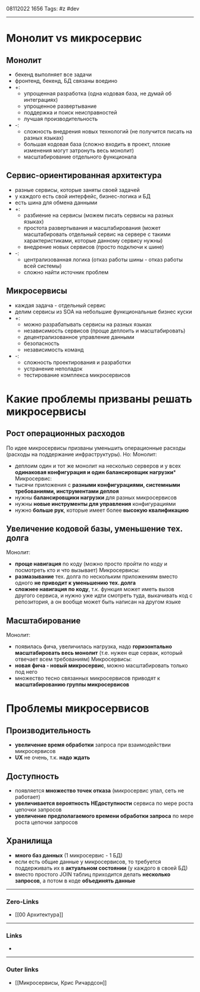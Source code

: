 08112022 1656
Tags: #z #dev

---
# Монолит vs микросервис

## Монолит
- бекенд выполняет все задачи
- фронтенд, бекенд, БД связаны воедино
- +:
    - упрощенная разработка (одна кодовая база, не думай об интеграциях)
    - упрощенное развертывание
    - поддержка и поиск неисправностей
    - лучшая производительность
- -:
    - сложность внедрения новых технологий (не получится писать на разных языках)
    - большая кодовая база (сложно входить в проект, плохие изменения могут затронуть весь монолит)
    - масштабирование отдельного функционала

## Сервис-ориентированная архитектура
- разные сервисы, которые заняты своей задачей
- у каждого есть свой интерфейс, бизнес-логика и БД
- есть шина для обмена данными
- +:
    - разбиение на сервисы (можем писать сервисы на разных языках)
    - простота развертывания и масштабирования (может масштабировать отдельный сервис на сервере с такими характеристиками, которые данному сервису нужны)
    - внедрение новых сервисов (просто подключи к шине)
- -:
    - централизованная логика (отказ работы шины - отказ работы всей системы)
    - сложно найти источник проблем

## Микросервисы
- каждая задача - отдельный сервис
- делим сервисы из SOA на небольшие функциональные бизнес куски
- +:
    - можно разрабатывать сервисы на разных языках
    - независимость сервисов (проще деплоить и масштабировать)
    - децентрализованное управление данными
    - безопасность
    - независимость команд
- -:
    - сложность проектирования и разработки
    - устранение неполадок
    - тестирование комплекса микросервисов

# Какие проблемы призваны решать микросервисы

## Рост операционных расходов

По идее микросервисы призваны уменьшить операционные расходы (расходы на поддержание инфраструктуры). Но:
Монолит:
- деплоим один и тот же монолит на несколько серверов и у всех **одинаковая конфигурация и один балансировщик нагрузки***
Микросервис:
- тысячи приложения с **разными конфигурациями, системными требованиями, инструментами деплоя**
- нужны **балансировщики нагрузки** для разных микросервисов
- нужны **новые инструменты для управления** конфигурациями
- нужно **больше рук**, которые имеет более **высокую квалификацию**

## Увеличение кодовой базы, уменьшение тех. долга

Монолит:
- **проще навигация** по коду (можно просто пройти по коду и посмотреть кто и что вызывает)
Микросервисы:
- **размазывание** тех. долга по нескольким приложениям вместо одного **не приводит к уменьшению тех. долга**
- **сложнее навигация по коду**, т.к. функция может иметь вызов другого сервиса, и нужно уже идти смотреть туда, выкачивать код с репозитория, а он вообще может быть написан на другом языке 

## Масштабирование

Монолит:
- появилась фича, увеличилась нагрузка, надо **горизонтально масштабировать весь монолит** (т.е. нужен еще сервак, который отвечает всем требованиям)
Микросервисы:
- **новая фича - новый микросервис**, можно масштабировать только под него
- множество тесно связанных микросервисов приводят к **масштабированию группы микросервисов**

# Проблемы микросервисов

## Производительность

- **увеличение время обработки** запроса при взаимодействии микросервисов
- **UX** не очень, т.к. **надо ждать**

## Доступность

- появляется **множество точек отказа** (микросервис упал, сеть не работает)
- **увеличивается вероятность НЕдоступности** сервиса по мере роста цепочки запросов
- **увеличение предполагаемого времени обработки запроса** по мере роста цепочки запросов

## Хранилища

- **много баз данных** (1 микросервис - 1 БД)
- если есть общие данные у микросервисов, то требуется поддерживать их в **актуальном состоянии** (у каждого в своей БД)
- вместо простого JOIN таблиц приходится делать **несколько запросов**, а потом в коде **объединять данные**


---
### Zero-Links
- [[00 Архитектура]]

---
### Links
- 

---
### Outer links
- [[Микросервисы, Крис Ричардсон]]